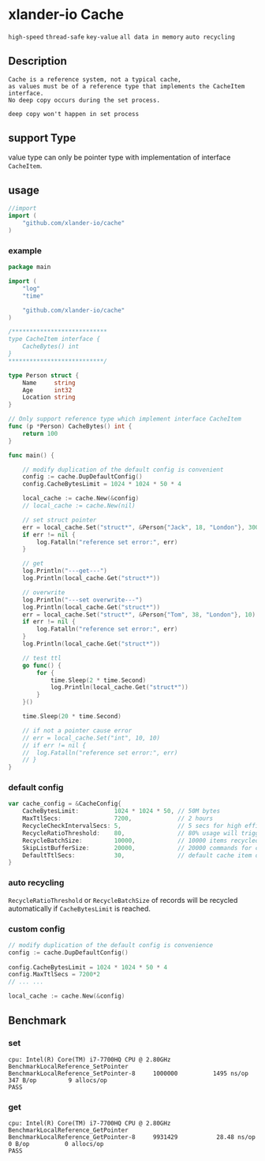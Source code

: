 # xlander-io Cache

```high-speed```
```thread-safe```
```key-value```
```all data in memory```
```auto recycling ```

## Description
```
Cache is a reference system, not a typical cache, 
as values must be of a reference type that implements the CacheItem interface.
No deep copy occurs during the set process.

deep copy won't happen in set process
```

## support Type
value type can only be pointer type with implementation of interface `CacheItem`.

## usage

```go
//import
import (
    "github.com/xlander-io/cache"
)
```

### example

```go
package main

import (
	"log"
	"time"

	"github.com/xlander-io/cache"
)

/***************************
type CacheItem interface {
	CacheBytes() int
}
***************************/

type Person struct {
	Name     string
	Age      int32
	Location string
}

// Only support reference type which implement interface CacheItem
func (p *Person) CacheBytes() int {
	return 100
}

func main() {

	// modify duplication of the default config is convenient
	config := cache.DupDefaultConfig()
	config.CacheBytesLimit = 1024 * 1024 * 50 * 4

	local_cache := cache.New(&config)
	// local_cache := cache.New(nil)

	// set struct pointer
	err = local_cache.Set("struct*", &Person{"Jack", 18, "London"}, 300)
	if err != nil {
		log.Fatalln("reference set error:", err)
	}

	// get
	log.Println("---get---")
	log.Println(local_cache.Get("struct*"))

	// overwrite
	log.Println("---set overwrite---")
	log.Println(local_cache.Get("struct*"))
	err = local_cache.Set("struct*", &Person{"Tom", 38, "London"}, 10)
	if err != nil {
		log.Fatalln("reference set error:", err)
	}
	log.Println(local_cache.Get("struct*"))

	// test ttl
	go func() {
		for {
			time.Sleep(2 * time.Second)
			log.Println(local_cache.Get("struct*"))
		}
	}()

	time.Sleep(20 * time.Second)

	// if not a pointer cause error
	// err = local_cache.Set("int", 10, 10)
	// if err != nil {
	// 	log.Fatalln("reference set error:", err)
	// }
}

```

### default config

```go
var cache_config = &CacheConfig{
	CacheBytesLimit:          1024 * 1024 * 50, // 50M bytes
	MaxTtlSecs:               7200,             // 2 hours
	RecycleCheckIntervalSecs: 5,                // 5 secs for high efficiency
	RecycleRatioThreshold:    80,               // 80% usage will trigger recycling
	RecycleBatchSize:         10000,            // 10000 items recycled in a batch
	SkipListBufferSize:       20000,            // 20000 commands for chan buffer between internal map and skiplist
	DefaultTtlSecs:           30,               // default cache item duration is 30 secs
}
```

### auto recycling

`RecycleRatioThreshold` or `RecycleBatchSize` of records will be recycled automatically
if `CacheBytesLimit` is reached.

### custom config

```go
// modify duplication of the default config is convenience
config := cache.DupDefaultConfig()
	
config.CacheBytesLimit = 1024 * 1024 * 50 * 4
config.MaxTtlSecs = 7200*2
// ... ...

local_cache := cache.New(&config)
```

## Benchmark

### set

```
cpu: Intel(R) Core(TM) i7-7700HQ CPU @ 2.80GHz
BenchmarkLocalReference_SetPointer
BenchmarkLocalReference_SetPointer-8   	 1000000	      1495 ns/op	     347 B/op	      9 allocs/op
PASS
```

### get

```
cpu: Intel(R) Core(TM) i7-7700HQ CPU @ 2.80GHz
BenchmarkLocalReference_GetPointer
BenchmarkLocalReference_GetPointer-8   	 9931429	       28.48 ns/op	       0 B/op	       0 allocs/op
PASS
```
